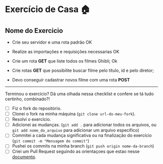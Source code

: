 # Exercício de Casa 🏠 

## Nome do Exercicio

- Crie seu servidor e uma rota padrão OK
- Realize as importações e requisições necessarias  OK
- Crie um rota  **GET** que liste todos os filmes Ghibli; Ok

- Crie rotas **GET** que possibilite buscar filme pelo título, id e pelo diretor; 

- Devo conseguir cadastrar novos filme com uma rota **POST**
---

Terminou o exercício? Dá uma olhada nessa checklist e confere se tá tudo certinho, combinado?!

- [ ] Fiz o fork do repositório.
- [ ] Clonei o fork na minha máquina (`git clone url-do-meu-fork`).
- [ ] Resolvi o exercício.
- [ ] Adicionei as mudanças. (`git add .` para adicionar todos os arquivos, ou `git add nome_do_arquivo` para adicionar um arquivo específico)
- [ ] Commitei a cada mudança significativa ou na finalização do exercício (`git commit -m "Mensagem do commit"`)
- [ ] Pushei os commits na minha branch (`git push origin nome-da-branch`)
- [ ] Criei um Pull Request seguindo as orientaçoes que estao nesse [documento](https://github.com/mflilian/repo-example/blob/main/exercicios/para-casa/instrucoes-pull-request.md).
